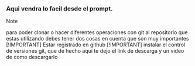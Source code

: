 ### Aqui vendra lo facil desde el prompt.

> [!NOTE]
> para poder clonar o hacer diferentes operaciones con git al repositorio que estas utilizando debes tener dos cosas en cuenta que son muy importantes
> [!IMPORTANT]
> Estar registrado en github
> [!IMPORTANT]
> instalar el control de versiones git, que de hecho aqui te dejo el link de descarga y un video de como descargarlo
>